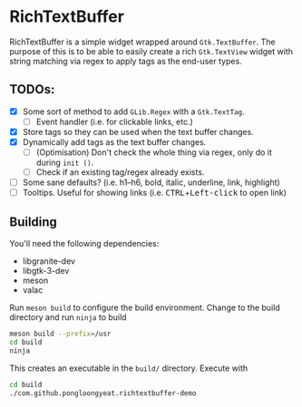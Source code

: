 # RichTextBuffer

<!-- ![screenshot](data/screenshot.png?raw=true) -->

RichTextBuffer is a simple widget wrapped around `Gtk.TextBuffer`.
The purpose of this is to be able to easily create a rich
`Gtk.TextView` widget with string matching via regex to
apply tags as the end-user types.

## TODOs:
- [x] Some sort of method to add `GLib.Regex` with a `Gtk.TextTag`.
    - [ ] Event handler (i.e. for clickable links, etc.)
- [x] Store tags so they can be used when the text buffer changes.
- [x] Dynamically add tags as the text buffer changes.
    - [ ] (Optimisation) Don't check the whole thing via regex, only do it during `init ()`.
    - [ ] Check if an existing tag/regex already exists.
- [ ] Some sane defaults? (i.e. h1–h6, bold, italic, underline, link, highlight)
- [ ] Tooltips. Useful for showing links (i.e. <kbd>CTRL</kbd>+<kbd>Left-click</kbd> to open link)

## Building

You'll need the following dependencies:

- libgranite-dev
- libgtk-3-dev
- meson
- valac

Run `meson build` to configure the build environment. Change to the build directory and run `ninja` to build

```bash
meson build --prefix=/usr
cd build
ninja
```

This creates an executable in the `build/` directory. Execute with

```bash
cd build
./com.github.pongloongyeat.richtextbuffer-demo
```
